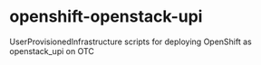 # openshift-openstack-upi
UserProvisionedInfrastructure scripts for deploying OpenShift as openstack_upi on OTC
